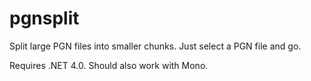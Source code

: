 # pgnsplit
Split large PGN files into smaller chunks. Just select a PGN file and go.

Requires .NET 4.0. Should also work with Mono.
